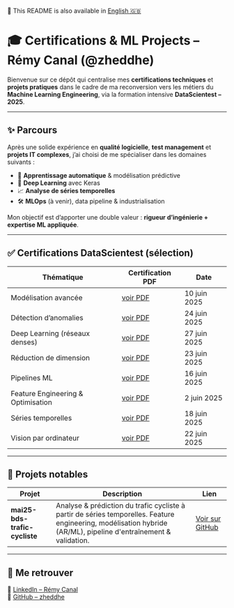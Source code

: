 📘 This README is also available in [English 🇬🇧](./README.en.md)

# 🎓 Certifications & ML Projects – Rémy Canal (@zheddhe)

Bienvenue sur ce dépôt qui centralise mes **certifications techniques** et **projets pratiques** dans le cadre de ma reconversion vers les métiers du **Machine Learning Engineering**, via la formation intensive **DataScientest – 2025**.

---

## ✨ Parcours

Après une solide expérience en **qualité logicielle**, **test management** et **projets IT complexes**, j’ai choisi de me spécialiser dans les domaines suivants :
- 🧠 **Apprentissage automatique** & modélisation prédictive
- 🔬 **Deep Learning** avec Keras
- 📈 **Analyse de séries temporelles**
- 🛠 **MLOps** (à venir), data pipeline & industrialisation

Mon objectif est d’apporter une double valeur : **rigueur d’ingénierie + expertise ML appliquée**.

---

## ✅ Certifications DataScientest (sélection)

| Thématique                           | Certification PDF                                                               | Date          |
|-------------------------------------|----------------------------------------------------------------------------------|---------------|
| Modélisation avancée | [voir PDF](./certification_datascientest/2025-06-10_advanced_classification_with_scikit_learn.pdf) | 10 juin 2025 |
| Détection d’anomalies | [voir PDF](./certification_datascientest/2025-06-24_anomaly_detection.pdf) | 24 juin 2025 |
| Deep Learning (réseaux denses) | [voir PDF](./certification_datascientest/2025-06-27_dense_neural_networks_with_keras.pdf) | 27 juin 2025 |
| Réduction de dimension | [voir PDF](./certification_datascientest/2025-06-23_dimensionality_reduction_with_scikit_learn.pdf) | 23 juin 2025 |
| Pipelines ML | [voir PDF](./certification_datascientest/2025-06-16_pipeline.pdf) | 16 juin 2025 |
| Feature Engineering & Optimisation | [voir PDF](./certification_datascientest/2025-06-02_feature_engineering_and_optimisation.pdf) | 2 juin 2025 |
| Séries temporelles | [voir PDF](./certification_datascientest/2025-06-18_time_series_analysis_with_python.pdf) | 18 juin 2025 |
| Vision par ordinateur | [voir PDF](./certification_datascientest/2025-06-22_computer_vision_with_opencv.pdf) | 22 juin 2025 |

---


## 📁 Projets notables

| Projet | Description | Lien |
|--------|-------------|------|
| **mai25-bds-trafic-cycliste** | Analyse & prédiction du trafic cycliste à partir de séries temporelles. Feature engineering, modélisation hybride (AR/ML), pipeline d'entraînement & validation. | [Voir sur GitHub](https://github.com/zheddhe/mai25-bds-trafic-cycliste) |


---

## 🔗 Me retrouver

📇 [LinkedIn – Rémy Canal](https://www.linkedin.com/in/remycanal/)  
💼 [GitHub – zheddhe](https://github.com/zheddhe)
